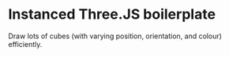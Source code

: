 # Instanced Three.JS boilerplate

Draw lots of cubes (with varying position, orientation, and colour) efficiently.